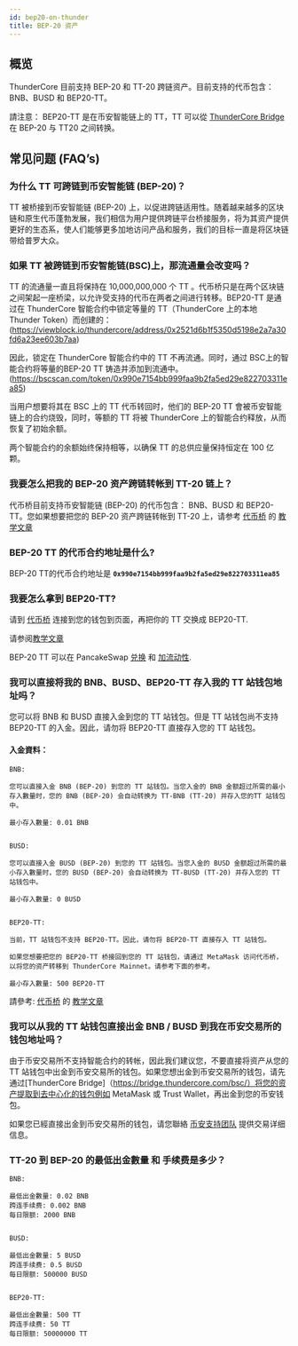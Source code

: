 ```yaml
---
id: bep20-on-thunder
title: BEP-20 资产
---
```


## 概览
ThunderCore 目前支持 BEP-20 和 TT-20 跨链资产。目前支持的代币包含： BNB、BUSD 和 BEP20-TT。

請注意： BEP20-TT 是在币安智能链上的 TT，TT 可以從 [ThunderCore Bridge](https://bridge.thundercore.com/bsc/) 在 BEP-20 与 TT20 之间转换。
 

## 常见问题 (FAQ’s)

### **为什么 TT 可跨链到币安智能链 (BEP-20)？**

TT 被桥接到币安智能链 (BEP-20) 上，以促进跨链适用性。随着越来越多的区块链和原生代币蓬勃发展，我们相信为用户提供跨链平台桥接服务，将为其资产提供更好的生态系，使人们能够更多加地访问产品和服务，我们的目标一直是将区块链带给普罗大众。


### **如果 TT 被跨链到币安智能链(BSC)上，那流通量会改变吗？**

TT 的流通量一直且将保持在 10,000,000,000 个 TT 。代币桥只是在两个区块链之间架起一座桥梁，以允许受支持的代币在两者之间进行转移。BEP20-TT 是通过在 ThunderCore 智能合约中锁定等量的 TT（ThunderCore 上的本地 Thunder Token）而创建的：
(https://viewblock.io/thundercore/address/0x2521d6b1f5350d5198e2a7a30fd6a23ee603b7aa)

因此，锁定在 ThunderCore 智能合约中的 TT 不再流通。同时，通过 BSC上的智能合约将等量的BEP-20 TT 铸造并添加到流通中。(https://bscscan.com/token/0x990e7154bb999faa9b2fa5ed29e822703311ea85)

当用户想要将其在 BSC 上的 TT 代币转回时，他们的 BEP-20 TT 會被币安智能链上的合约烧毁，同时，等额的 TT 将被 ThunderCore 上的智能合约释放，从而恢复了初始余额。

两个智能合约的余额始终保持相等，以确保 TT 的总供应量保持恒定在 100 亿颗。


### **我要怎么把我的 BEP-20 资产跨链转帐到 TT-20 链上？**

代币桥目前支持币安智能链 (BEP-20) 的代币包含： BNB、BUSD 和 BEP20-TT。您如果想要把您的 BEP-20 资产跨链转帐到 TT-20 上，请参考 [代币桥](https://bridge.thundercore.com/bsc/) 的 [教学文章](https://docs.thundercore.com/docs/TransferringCrossChainAssets-BSC.pdf)


### **BEP-20 TT 的代币合约地址是什么?**

BEP-20 TT的代币合约地址是 **`0x990e7154bb999faa9b2fa5ed29e822703311ea85`**


### 我要怎么拿到 BEP20-TT?

请到 [代币桥](https://bridge.thundercore.com/bsc/) 连接到您的钱包到页面，再把你的 TT 交换成 BEP20-TT.

请参阅[教学文章](https://docs.thundercore.com/docs/TransferringCrossChainAssets-BSC.pdf)

BEP-20 TT 可以在 PancakeSwap [兑换](https://exchange.pancakeswap.finance/#/swap?inputCurrency=0x990e7154bb999faa9b2fa5ed29e822703311ea85&outputCurrency=0xe9e7cea3dedca5984780bafc599bd69add087d56) 和 [加流动性](https://exchange.pancakeswap.finance/#/add/0xe9e7CEA3DedcA5984780Bafc599bD69ADd087D56/0x990e7154bb999faa9b2fa5ed29e822703311ea85).


### **我可以直接将我的 BNB、BUSD、BEP20-TT 存入我的 TT 站钱包地址吗？**

您可以将 BNB 和 BUSD 直接入金到您的 TT 站钱包。但是 TT 站钱包尚不支持 BEP20-TT 的入金。因此，请勿将 BEP20-TT 直接存入您的 TT 站钱包。

#### 入金資料：
```
BNB:

您可以直接入金 BNB (BEP-20) 到您的 TT 站钱包。当您入金的 BNB 金额超过所需的最小存入數量时，您的 BNB (BEP-20) 会自动转换为 TT-BNB (TT-20) 并存入您的TT 站钱包中。

最小存入數量: 0.01 BNB


BUSD:

您可以直接入金 BUSD (BEP-20) 到您的 TT 站钱包。当您入金的 BUSD 金额超过所需的最小存入數量时，您的 BUSD (BEP-20) 会自动转换为 TT-BUSD (TT-20) 并存入您的 TT 站钱包中。

最小存入數量: 0 BUSD


BEP20-TT:

当前，TT 站钱包不支持 BEP20-TT。因此，请勿将 BEP20-TT 直接存入 TT 站钱包。

如果您想要把您的 BEP20-TT 桥接回到您的 TT 站钱包，请通过 MetaMask 访问代币桥，以将您的资产转移到 ThunderCore Mainnet。请参考下面的参考。

最小存入數量: 500 BEP20-TT
```
請參考: [代币桥](https://bridge.thundercore.com/bsc/) 的 [教学文章](https://docs.thundercore.com/docs/TransferringCrossChainAssets-BSC.pdf)


### **我可以从我的 TT 站钱包直接出金 BNB / BUSD 到我在币安交易所的钱包地址吗？**

由于币安交易所不支持智能合约的转帐，因此我们建议您，不要直接将资产从您的 TT 站钱包中出金到币安交易所的钱包。如果您想出金到币安交易所的钱包，请先通过[ThunderCore Bridge]（https://bridge.thundercore.com/bsc/）将您的资产提取到去中心化的钱包例如 MetaMask 或 Trust Wallet，再出金到您的币安钱包。

如果您已經直接出金到币安交易所的钱包，请您聯絡 [币安支持团队](https://www.binance.com/zh-CN/chat) 提供交易详细信息。


### TT-20 到 BEP-20 的最低出金數量 和 手续费是多少？
```
BNB:

最低出金數量: 0.02 BNB
跨连手续费: 0.002 BNB
每日限额: 2000 BNB


BUSD:

最低出金數量: 5 BUSD
跨连手续费: 0.5 BUSD
每日限额: 500000 BUSD


BEP20-TT:

最低出金數量: 500 TT
跨连手续费: 50 TT
每日限额: 50000000 TT
```
